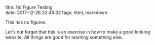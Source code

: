 title: No Figure Testing  
date: 2017-12-26 22:45:02
tags: html, markdown  

This has no figures.

Let's not forget that this is an exercise in how to make a good looking website. All things are good for learning something else.

